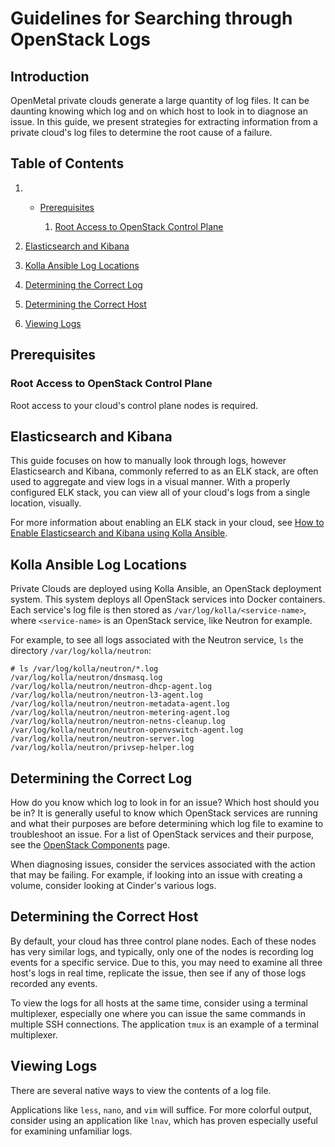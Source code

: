 # Guidelines for Searching through OpenStack Logs

## Introduction

OpenMetal private clouds generate a large quantity of log files. It can
be daunting knowing which log and on which host to look in to diagnose
an issue. In this guide, we present strategies for extracting
information from a private cloud's log files to determine the root cause
of a failure.

## Table of Contents

1.    - [Prerequisites](operators_manual/day-4/troubleshooting/log-filtering.md#prerequisites)
        
        1.  [Root Access to OpenStack Control
            Plane](operators_manual/day-4/troubleshooting/log-filtering.md#root-access-to-openstack-control-plane)

2.  [Elasticsearch and
    Kibana](operators_manual/day-4/troubleshooting/log-filtering.md#elasticsearch-and-kibana)

3.  [Kolla Ansible Log
    Locations](operators_manual/day-4/troubleshooting/log-filtering.md#kolla-ansible-log-locations)

4.  [Determining the Correct
    Log](operators_manual/day-4/troubleshooting/log-filtering.md#determining-the-correct-log)

5.  [Determining the Correct
    Host](operators_manual/day-4/troubleshooting/log-filtering.md#determining-the-correct-host)

6.  [Viewing
    Logs](operators_manual/day-4/troubleshooting/log-filtering.md#viewing-logs)

## Prerequisites

### Root Access to OpenStack Control Plane

Root access to your cloud's control plane nodes is required.

## Elasticsearch and Kibana

This guide focuses on how to manually look through logs, however
Elasticsearch and Kibana, commonly referred to as an ELK stack, are
often used to aggregate and view logs in a visual manner. With a
properly configured ELK stack, you can view all of your cloud's logs
from a single location, visually.

For more information about enabling an ELK stack in your cloud, see [How
to Enable Elasticsearch and Kibana using Kolla
Ansible](operators_manual/day-4/kolla-ansible/enable-elk.md).

## Kolla Ansible Log Locations

Private Clouds are deployed using Kolla Ansible, an OpenStack deployment
system. This system deploys all OpenStack services into Docker
containers. Each service's log file is then stored as
`/var/log/kolla/<service-name>`, where `<service-name>` is an OpenStack
service, like Neutron for example.

For example, to see all logs associated with the Neutron service, `ls`
the directory `/var/log/kolla/neutron`:

    # ls /var/log/kolla/neutron/*.log
    /var/log/kolla/neutron/dnsmasq.log
    /var/log/kolla/neutron/neutron-dhcp-agent.log
    /var/log/kolla/neutron/neutron-l3-agent.log
    /var/log/kolla/neutron/neutron-metadata-agent.log
    /var/log/kolla/neutron/neutron-metering-agent.log
    /var/log/kolla/neutron/neutron-netns-cleanup.log
    /var/log/kolla/neutron/neutron-openvswitch-agent.log
    /var/log/kolla/neutron/neutron-server.log
    /var/log/kolla/neutron/privsep-helper.log

## Determining the Correct Log

How do you know which log to look in for an issue? Which host should you
be in? It is generally useful to know which OpenStack services are
running and what their purposes are before determining which log file to
examine to troubleshoot an issue. For a list of OpenStack services and
their purpose, see the [OpenStack
Components](https://www.openstack.org/software/project-navigator/openstack-components#openstack-services)
page.

When diagnosing issues, consider the services associated with the action
that may be failing. For example, if looking into an issue with creating
a volume, consider looking at Cinder's various logs.

## Determining the Correct Host

By default, your cloud has three control plane nodes. Each of these
nodes has very similar logs, and typically, only one of the nodes is
recording log events for a specific service. Due to this, you may need
to examine all three host's logs in real time, replicate the issue, then
see if any of those logs recorded any events.

To view the logs for all hosts at the same time, consider using a
terminal multiplexer, especially one where you can issue the same
commands in multiple SSH connections. The application `tmux` is an
example of a terminal multiplexer.

## Viewing Logs

There are several native ways to view the contents of a log file.

Applications like `less`, `nano`, and `vim` will suffice. For more
colorful output, consider using an application like `lnav`, which has
proven especially useful for examining unfamiliar logs.
